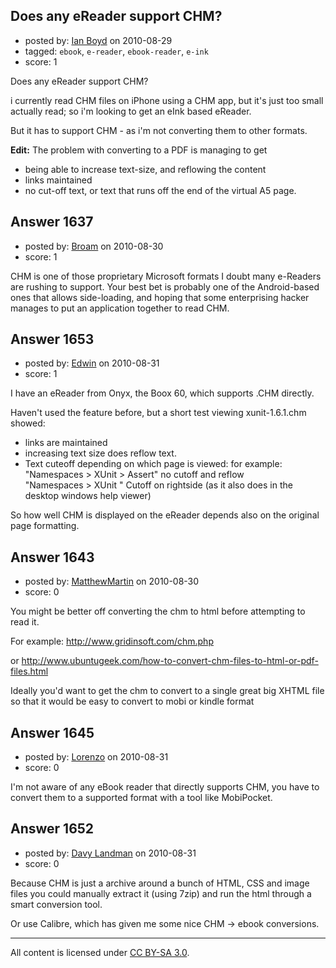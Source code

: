 ## Does any eReader support CHM?

- posted by: [Ian Boyd](https://stackexchange.com/users/-1/1030-ian-boyd) on 2010-08-29
- tagged: `ebook`, `e-reader`, `ebook-reader`, `e-ink`
- score: 1

<p>Does any eReader support CHM?</p>

<p>i currently read CHM files on iPhone using a CHM app, but it's just too small actually read; so i'm looking to get an eInk based eReader.</p>

<p>But it has to support CHM - as i'm not converting them to other formats.</p>

<p><strong>Edit:</strong> The problem with converting to a PDF is managing to get</p>

<ul>
<li>being able to increase text-size, and reflowing the content</li>
<li>links maintained</li>
<li>no cut-off text, or text that runs off the end of the virtual A5 page.</li>
</ul>



## Answer 1637

- posted by: [Broam](https://stackexchange.com/users/-1/185-broam) on 2010-08-30
- score: 1

<p>CHM is one of those proprietary Microsoft formats I doubt many e-Readers are rushing to support. Your best bet is probably one of the Android-based ones that allows side-loading, and hoping that some enterprising hacker manages to put an application together to read CHM.</p>



## Answer 1653

- posted by: [Edwin](https://stackexchange.com/users/-1/1038-edwin) on 2010-08-31
- score: 1

<p>I have an eReader from Onyx, the Boox 60, which supports .CHM directly.  </p>

<p>Haven't used the feature before, but a short test viewing xunit-1.6.1.chm showed:  </p>

<ul>
<li>links are maintained  </li>
<li>increasing text size does reflow text.  </li>
<li>Text cuteoff depending on which page is viewed: for example:<br>
 "Namespaces > XUnit > Assert" no cutoff and reflow<br>
 "Namespaces > XUnit " Cutoff on rightside (as it also does in the desktop windows help viewer)  </li>
</ul>

<p>So how well CHM is displayed on the eReader depends also on the original page formatting.  </p>



## Answer 1643

- posted by: [MatthewMartin](https://stackexchange.com/users/-1/359-matthewmartin) on 2010-08-30
- score: 0

<p>You might be better off converting the chm to html before attempting to read it.</p>

<p>For example: <a href="http://www.gridinsoft.com/chm.php" rel="nofollow">http://www.gridinsoft.com/chm.php</a></p>

<p>or <a href="http://www.ubuntugeek.com/how-to-convert-chm-files-to-html-or-pdf-files.html" rel="nofollow">http://www.ubuntugeek.com/how-to-convert-chm-files-to-html-or-pdf-files.html</a></p>

<p>Ideally you'd want to get the chm to convert to a single great big XHTML file so that it would be easy to convert to mobi or kindle format</p>



## Answer 1645

- posted by: [Lorenzo](https://stackexchange.com/users/-1/155-lorenzo) on 2010-08-31
- score: 0

<p>I'm not aware of any eBook reader that directly supports CHM, you have to convert them to a supported format with a tool like MobiPocket.</p>



## Answer 1652

- posted by: [Davy Landman](https://stackexchange.com/users/-1/302-davy-landman) on 2010-08-31
- score: 0

<p>Because CHM is just a archive around a bunch of HTML, CSS and image files you could manually extract it (using 7zip) and run the html through a smart conversion tool.</p>

<p>Or use Calibre, which has given me some nice CHM -> ebook conversions.</p>




---

All content is licensed under [CC BY-SA 3.0](https://creativecommons.org/licenses/by-sa/3.0/).
